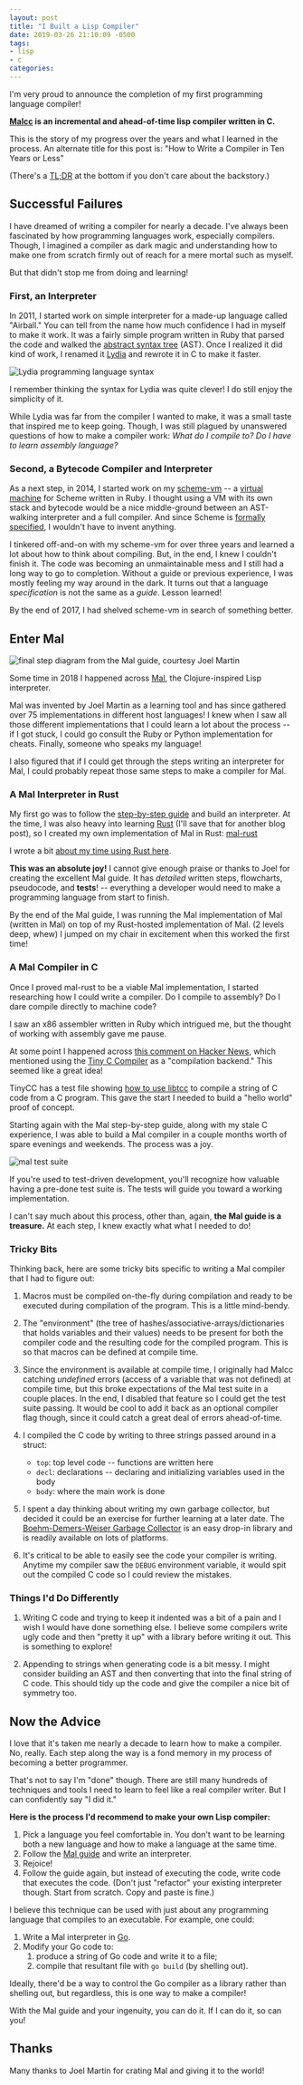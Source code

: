 ```yaml
---
layout: post
title: "I Built a Lisp Compiler"
date: 2019-03-26 21:10:09 -0500
tags:
- lisp
- c
categories:
---
```


I'm very proud to announce the completion of my first programming language compiler!

**[Malcc](https://git.sr.ht/~tim/malcc) is an incremental and ahead-of-time lisp compiler written in C.**

<asciinema-player src="/asciicasts/malcc1.cast" rows="15" autoplay="yes" loop="yes"></asciinema-player>

This is the story of my progress over the years and what I learned in the process. An alternate title for this post is:
"How to Write a Compiler in Ten Years or Less"

(There's a [TL;DR](#mal-tldr) at the bottom if you don't care about the backstory.)

## Successful Failures

I have dreamed of writing a compiler for nearly a decade. I've always been fascinated by how programming
languages work, especially compilers. Though, I imagined a compiler as dark magic and understanding how to
make one from scratch firmly out of reach for a mere mortal such as myself.

But that didn't stop me from doing and learning!

### First, an Interpreter

In 2011, I started work on simple interpreter for a made-up language called "Airball." You can tell from the name
how much confidence I had in myself to make it work. It was a fairly simple program written in Ruby that
parsed the code and walked the [abstract syntax tree](https://en.wikipedia.org/wiki/Abstract_syntax_tree) (AST).
Once I realized it did kind of work, I renamed it [Lydia](https://github.com/seven1m/lydia) and rewrote it in C
to make it faster.

<img src="/images/lydia.png" alt="Lydia programming language syntax">

I remember thinking the syntax for Lydia was quite clever! I do still enjoy the simplicity of it.

While Lydia was far from the compiler I wanted to make, it was a small taste that inspired me to keep going.
Though, I was still plagued by unanswered questions of how to make a compiler work: *What do I compile *to*?
Do I have to learn assembly language?*

### Second, a Bytecode Compiler and Interpreter

As a next step, in 2014, I started work on my [scheme-vm](https://github.com/seven1m/scheme-vm)
-- a [virtual machine](https://en.wikipedia.org/wiki/Virtual_machine#Process_virtual_machines) for Scheme written
in Ruby. I thought using a VM with its own stack and bytecode would be a nice middle-ground between an AST-walking
interpreter and a full compiler. And since Scheme is [formally specified](http://www.scheme-reports.org/), I wouldn't
have to invent anything.

I tinkered off-and-on with my scheme-vm for over three years and learned a lot about how to think about compiling.
But, in the end, I knew I couldn't finish it. The code was becoming an unmaintainable mess and I still had a long
way to go to completion. Without a guide or previous experience, I was mostly feeling my way around in the dark.
It turns out that a language *specification* is not the same as a *guide*. Lesson learned!

By the end of 2017, I had shelved scheme-vm in search of something better.

## Enter Mal

<img src="/images/stepA_mal.png" alt="final step diagram from the Mal guide, courtesy Joel Martin">

Some time in 2018 I happened across [Mal](https://github.com/kanaka/mal), the Clojure-inspired Lisp interpreter.

Mal was invented by Joel Martin as a learning tool and has since gathered over 75 implementations in
different host languages! I knew when I saw all those different implementations that I could learn a lot about
the process -- if I got stuck, I could go consult the Ruby or Python implementation for cheats. Finally, someone
who speaks my language!

I also figured that if I could get through the steps writing an interpreter for Mal, I could probably repeat
those same steps to make a compiler for Mal.

### A Mal Interpreter in Rust

My first go was to follow the [step-by-step guide](https://github.com/kanaka/mal/blob/master/process/guide.md)
and build an interpreter. At the time, I was also heavy into learning [Rust](https://www.rust-lang.org/)
(I'll save that for another blog post), so I created my own implementation of Mal in Rust:
[mal-rust](https://github.com/seven1m/mal-rust)

I wrote a bit [about my time using Rust here](http://seven1m.sdf.org/experiments/make_a_lisp_in_rust.html).

**This was an absolute joy!** I cannot give enough praise or thanks to Joel for creating the excellent Mal guide.
It has *detailed* written steps, flowcharts, pseudocode, and **tests**! -- everything a developer would need to
make a programming language from start to finish.

By the end of the Mal guide, I was running the Mal implementation of Mal (written in Mal) on top of my Rust-hosted
implementation of Mal. (2 levels deep, whew) I jumped on my chair in excitement when this worked the first time!

### A Mal Compiler in C

Once I proved mal-rust to be a viable Mal implementation, I started researching how I could write a compiler.
Do I compile to assembly? Do I dare compile directly to machine code?

I saw an x86 assembler written in Ruby which intrigued me, but the thought of working with assembly gave me pause.

At some point I happened across [this comment on Hacker News](https://news.ycombinator.com/item?id=13250722),
which mentioned using the [Tiny C Compiler](https://bellard.org/tcc/) as a "compilation backend." This seemed
like a great idea!

TinyCC has a test file showing [how to use libtcc](https://github.com/TinyCC/tinycc/blob/mob/tests/libtcc_test.c)
to compile a string of C code from a C program. This gave the start I needed to build a "hello world" proof of
concept.

Starting again with the Mal step-by-step guide, along with my stale C experience, I was able to build a Mal compiler
in a couple months worth of spare evenings and weekends. The process was a joy.

<img src="/images/mal-tests.png" alt="mal test suite">

If you're used to test-driven development, you'll recognize how valuable having a pre-done test suite is. The tests
will guide you toward a working implementation.

I can't say much about this process, other than, again, **the Mal guide is a treasure.** At each step, I knew
exactly what what I needed to do!

### Tricky Bits

Thinking back, here are some tricky bits specific to writing a Mal compiler that I had to figure out:

1. Macros must be compiled on-the-fly during compilation and ready to be executed during compilation of the program.
   This is a little mind-bendy.

2. The "environment" (the tree of hashes/associative-arrays/dictionaries that holds variables and their values)
   needs to be present for both the compiler code and the resulting code for the compiled program. This is so
   that macros can be defined at compile time.

3. Since the environment is available at compile time, I originally had Malcc catching *undefined* errors
   (access of a variable that was not defined) at compile time, but this broke expectations of the Mal test suite
   in a couple places. In the end, I disabled that feature so I could get the test suite passing. It would be cool
   to add it back as an optional compiler flag though, since it could catch a great deal of errors ahead-of-time.

4. I compiled the C code by writing to three strings passed around in a struct:

   * `top`: top level code -- functions are written here
   * `decl`: declarations -- declaring and initializing variables used in the body
   * `body`: where the main work is done

5. I spent a day thinking about writing my own garbage collector, but decided it could be an exercise for further
   learning at a later date. The [Boehm-Demers-Weiser Garbage Collector](http://www.hboehm.info/gc/) is an easy
   drop-in library and is readily available on lots of platforms.

6. It's critical to be able to easily see the code your compiler is writing. Anytime my compiler saw the `DEBUG`
   environment variable, it would spit out the compiled C code so I could review the mistakes.

### Things I'd Do Differently

1. Writing C code and trying to keep it indented was a bit of a pain and I wish I would have done something else.
   I believe some compilers write ugly code and then "pretty it up" with a library before writing it out. This
   is something to explore!

2. Appending to strings when generating code is a bit messy. I might consider building an AST and then converting
   that into the final string of C code. This should tidy up the code and give the compiler a nice bit of
   symmetry too.

<a name="mal-tldr"></a>
## Now the Advice

I love that it's taken me nearly a decade to learn how to make a compiler. No, really. Each step along the
way is a fond memory in my process of becoming a better programmer.

That's not to say I'm "done" though. There are still many hundreds of techniques and tools I need to learn
to feel like a real compiler writer. But I can confidently say "I did it."

**Here is the process I'd recommend to make your own Lisp compiler:**

1. Pick a language you feel comfortable in. You don't want to be learning both a new language and how to make a
   language at the same time.
2. Follow the [Mal guide](https://github.com/kanaka/mal/blob/master/process/guide.md) and write an interpreter.
3. Rejoice!
4. Follow the guide again, but instead of executing the code, write code that executes the code. (Don't just
   "refactor" your existing interpreter though. Start from scratch. Copy and paste is fine.)

I believe this technique can be used with just about any programming language that compiles to an executable.
For example, one could:

1. Write a Mal interpreter in [Go](https://golang.org/).
2. Modify your Go code to:
   1. produce a string of Go code and write it to a file;
   2. compile that resultant file with `go build` (by shelling out).

Ideally, there'd be a way to control the Go compiler as a library rather than shelling out, but regardless,
this is one way to make a compiler!

With the Mal guide and your ingenuity, you can do it. If I can do it, so can you!

## Thanks

Many thanks to Joel Martin for crating Mal and giving it to the world!
